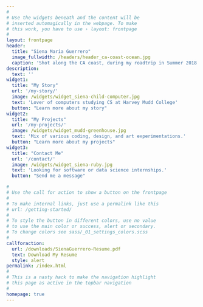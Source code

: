 ```yaml
---
#
# Use the widgets beneath and the content will be
# inserted automagically in the webpage. To make
# this work, you have to use › layout: frontpage
#
layout: frontpage
header:
  title: "Siena Maria Guerrero"
  image_fullwidth: /headers/header_ca-coast-ocean.jpg
  caption: 'Shot along the CA coast, during my roadtrip in Summer 2018'.
description:
  text: ''
widget1:
  title: "My Story"
  url: '/my-story/'
  image: /widgets/widget_siena-child-computer.jpg
  text: 'Lover of computers studying CS at Harvey Mudd College'
  button: "Learn more about my story"
widget2:
  title: "My Projects"
  url: '/my-projects/'
  image: /widgets/widget_mudd-greenhouse.jpg
  text: 'Mix of various coding, design, and art experimentations.'
  button: "Learn more about my projects"
widget3:
  title: "Contact Me"
  url: '/contact/'
  image: /widgets/widget_siena-ruby.jpg
  text: 'Looking for software or data science internships.'
  button: "Send me a message"

#
# Use the call for action to show a button on the frontpage
#
# To make internal links, just use a permalink like this
# url: /getting-started/
#
# To style the button in different colors, use no value
# to use the main color or success, alert or secondary.
# To change colors see sass/_01_settings_colors.scss
#
callforaction:
  url: /downloads/SienaGuerrero-Resume.pdf
  text: Download My Resume 
  style: alert
permalink: /index.html
#
# This is a nasty hack to make the navigation highlight
# this page as active in the topbar navigation
#
homepage: true
---
```


